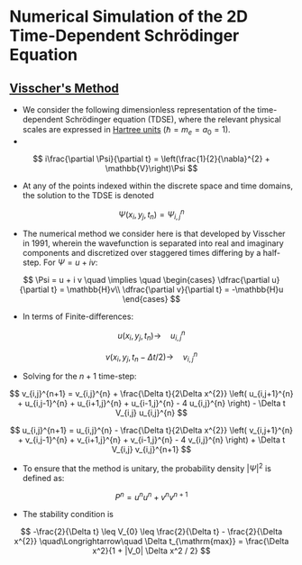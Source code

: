 # Numerical Simulation of the 2D Time-Dependent Schrödinger Equation
## [Visscher's Method](https://www.asc.tuwien.ac.at/~juengel/simulations/schroedinger/Visscher_method.html)

- We consider the following dimensionless representation of the time-dependent Schrödinger equation (TDSE), where the relevant physical scales are expressed in [Hartree units](https://en.wikipedia.org/wiki/Hartree_atomic_units) ($\hbar = m_{e} = a_{0} = 1$).
- 

$$
    i\frac{\partial \Psi}{\partial t} = \left(\frac{1}{2}{\nabla}^{2} + \mathbb{V}\right)\Psi 
$$

- At any of the points indexed within the discrete space and time domains, the solution to the TDSE is denoted 

$$
    \Psi(x_i, y_j, t_n) = \Psi_{i,j}^{n}
$$

- The numerical method we consider here is that developed by Visscher in 1991, wherein the wavefunction is separated into real and imaginary components and discretized over staggered times differing by a half-step. For $\Psi = u + iv$:

$$
    \Psi = u + i v \quad \implies \quad
    \begin{cases} 
        \dfrac{\partial u}{\partial t} = \mathbb{H}v\\
        \dfrac{\partial v}{\partial t} = -\mathbb{H}u
    \end{cases}
$$

- In terms of Finite-differences:

$$ u\left(x_{i}, y_{j}, t_{n}\right) \longrightarrow\quad u^{n}_{i,j} $$

$$ v\left(x_{i}, y_{j}, t_{n}-{\Delta t}/{2}\right) \longrightarrow\quad v^{n}_{i,j} $$

- Solving for the $n+1$ time-step:

$$ 
  v_{i,j}^{n+1} = v_{i,j}^{n} + \frac{\Delta t}{2\Delta x^{2}} \left( u_{i,j+1}^{n} + u_{i,j-1}^{n} + u_{i+1,j}^{n} + u_{i-1,j}^{n} - 4 u_{i,j}^{n} \right) - \Delta t V_{i,j} u_{i,j}^{n}
$$
  
$$
  u_{i,j}^{n+1} = u_{i,j}^{n} - \frac{\Delta t}{2\Delta x^{2}} \left( v_{i,j+1}^{n} + v_{i,j-1}^{n} + v_{i+1,j}^{n} + v_{i-1,j}^{n} - 4 v_{i,j}^{n} \right) + \Delta t V_{i,j} v_{i,j}^{n+1}
$$

- To ensure that the method is unitary, the probability density $|\Psi|^2$ is defined as:

$$
    P^{n} = u^{n} u^{n} + v^{n}v^{n+1}
$$

- The stability condition is
 
$$
    -\frac{2}{\Delta t} \leq V_{0} \leq \frac{2}{\Delta t} - \frac{2}{\Delta x^{2}} \quad\Longrightarrow\quad \Delta t_{\mathrm{max}} = \frac{\Delta x^2}{1 + |V_0| \Delta x^2 / 2}
$$
